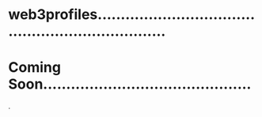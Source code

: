 # web3profiles....................................................................
# Coming Soon.............................................
.
